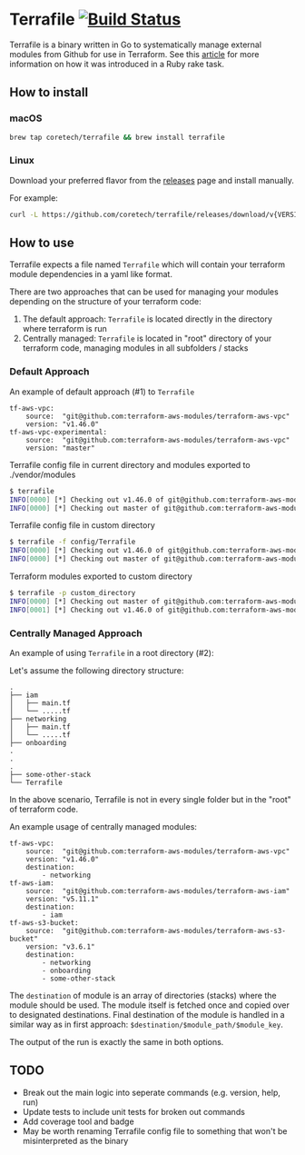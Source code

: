# Terrafile [![Build Status](https://circleci.com/gh/coretech/terrafile.svg?style=shield)](https://circleci.com/gh/coretech/terrafile)

Terrafile is a binary written in Go to systematically manage external modules from Github for use in Terraform. See this [article](http://bensnape.com/2016/01/14/terraform-design-patterns-the-terrafile/) for more information on how it was introduced in a Ruby rake task.

## How to install

### macOS

```sh
brew tap coretech/terrafile && brew install terrafile
```

### Linux
Download your preferred flavor from the [releases](https://github.com/coretech/terrafile/releases/latest) page and install manually.

For example:
```sh
curl -L https://github.com/coretech/terrafile/releases/download/v{VERSION}/terrafile_{VERSION}_Linux_x86_64.tar.gz | tar xz -C /usr/local/bin
```

## How to use
Terrafile expects a file named `Terrafile` which will contain your terraform module dependencies in a yaml like format.

There are two approaches that can be used for managing your modules depending on the structure of your terraform code:
1. The default approach: `Terrafile` is located directly in the directory where terraform is run
2. Centrally managed: `Terrafile` is located in "root" directory of your terraform code, managing modules in all subfolders / stacks

### Default Approach
An example of default approach (#1) to `Terrafile`
```
tf-aws-vpc:
    source:  "git@github.com:terraform-aws-modules/terraform-aws-vpc"
    version: "v1.46.0"
tf-aws-vpc-experimental:
    source:  "git@github.com:terraform-aws-modules/terraform-aws-vpc"
    version: "master"
```

Terrafile config file in current directory and modules exported to ./vendor/modules
```sh
$ terrafile
INFO[0000] [*] Checking out v1.46.0 of git@github.com:terraform-aws-modules/terraform-aws-vpc
INFO[0000] [*] Checking out master of git@github.com:terraform-aws-modules/terraform-aws-vpc
```

Terrafile config file in custom directory
```sh
$ terrafile -f config/Terrafile
INFO[0000] [*] Checking out v1.46.0 of git@github.com:terraform-aws-modules/terraform-aws-vpc
INFO[0000] [*] Checking out master of git@github.com:terraform-aws-modules/terraform-aws-vpc
```

Terraform modules exported to custom directory
```sh
$ terrafile -p custom_directory
INFO[0000] [*] Checking out master of git@github.com:terraform-aws-modules/terraform-aws-vpc
INFO[0001] [*] Checking out v1.46.0 of git@github.com:terraform-aws-modules/terraform-aws-vpc
```

### Centrally Managed Approach
An example of using `Terrafile` in a root directory (#2):

Let's assume the following directory structure:

```
.
├── iam
│   ├── main.tf
│   └── .....tf
├── networking
│   ├── main.tf
│   └── .....tf
├── onboarding
.
.
.
├── some-other-stack
└── Terrafile
```

In the above scenario, Terrafile is not in every single folder but in the "root" of terraform code.

An example usage of centrally managed modules:

```
tf-aws-vpc:
    source:  "git@github.com:terraform-aws-modules/terraform-aws-vpc"
    version: "v1.46.0"
    destination:
        - networking
tf-aws-iam:
    source:  "git@github.com:terraform-aws-modules/terraform-aws-iam"
    version: "v5.11.1"
    destination:
        - iam
tf-aws-s3-bucket:
    source:  "git@github.com:terraform-aws-modules/terraform-aws-s3-bucket"
    version: "v3.6.1"
    destination:
        - networking
        - onboarding
        - some-other-stack
```

The `destination` of module is an array of directories (stacks) where the module should be used.
The module itself is fetched once and copied over to designated destinations.
Final destination of the module is handled in a similar way as in first approach: `$destination/$module_path/$module_key`.

The output of the run is exactly the same in both options.

## TODO
* Break out the main logic into seperate commands (e.g. version, help, run)
* Update tests to include unit tests for broken out commands
* Add coverage tool and badge
* May be worth renaming Terrafile config file to something that won't be misinterpreted as the binary